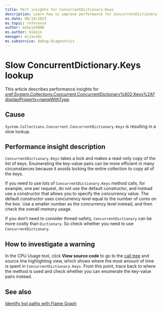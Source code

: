 ```yaml
---
title: Perf insights for ConcurrentDictionary.Keys
description: Learn how to improve performance for ConcurrentDictionary.Keys.
ms.date: 06/19/2023
ms.topic: reference
author: mikejo5000
ms.author: mikejo
manager: mijacobs
ms.subservice: debug-diagnostics
---
```


# Slow ConcurrentDictionary.Keys lookup

This article describes performance insights for <xref:System.Collections.Concurrent.ConcurrentDictionary%602.Keys%2A?displayProperty=nameWithType>.

## Cause

`System.Collections.Concurrent.ConcurrentDictionary.Keys` is resulting in a slow lookup.

## Performance insight description

`ConcurrentDictionary.Keys` takes a lock and makes a read-only copy of the list of keys. Enumerating the key-value pairs can be more efficient in many circumstances because it avoids locking the entire collection to copy all of the keys.

If you need to use lots of `ConcurrentDictionary.Keys` method calls, for example, one per request, do not use the default constructor, and instead use a constructor that allows you to specify the concurrency value. The default constructor uses concurrency level equal to the number of cores on the box. Use a smaller number as the concurrency level instead, and then check the overall memory usage.

If you don't need to consider thread-safety, `ConcurrentDictionary` can be more costly than `Dictionary`. So check whether you need to use `ConcurrentDictionary`.

## How to investigate a warning

In the CPU Usage tool, click **View source code** to go to the [call tree](../profiling/cpu-usage.md#BKMK_Call_tree_structure) and source line highlighting view, which shows where the most amount of time is spent in `ConcurrentDictionary.Keys`. From this point, trace back to where the method is used and check whether you can enumerate the key-value pairs instead.

## See also

[Identify hot paths with Flame Graph](../profiling/flame-graph.md)
